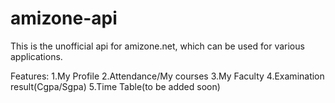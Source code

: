 # amizone-api
This is the unofficial api for amizone.net, which can be used for various applications.

Features:
    1.My Profile
    2.Attendance/My courses
    3.My Faculty
    4.Examination result(Cgpa/Sgpa)
    5.Time Table(to be added soon)
